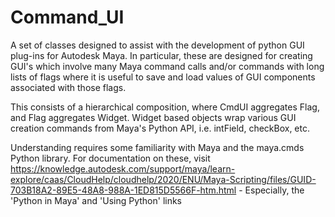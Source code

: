 # Command_UI
 
A set of classes designed to assist with the development of python GUI plug-ins for Autodesk Maya.  In particular, these are designed for creating GUI's which involve many Maya command calls and/or commands with long lists of flags where it is useful to save and load values of GUI components associated with those flags.

This consists of a hierarchical composition, where CmdUI aggregates Flag, and Flag aggregates Widget.  Widget based objects wrap various GUI creation commands from Maya's Python API, i.e. intField, checkBox, etc.

Understanding requires some familiarity with Maya and the maya.cmds Python library.  For documentation on these, visit https://knowledge.autodesk.com/support/maya/learn-explore/caas/CloudHelp/cloudhelp/2020/ENU/Maya-Scripting/files/GUID-703B18A2-89E5-48A8-988A-1ED815D5566F-htm.html - Especially, the 'Python in Maya' and 'Using Python' links
